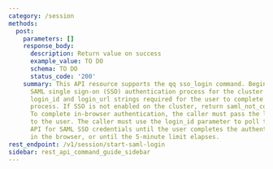 ```yaml
---
category: /session
methods:
  post:
    parameters: []
    response_body:
      description: Return value on success
      example_value: TO DO
      schema: TO DO
      status_code: '200'
    summary: This API resource supports the qq sso_login command. Begin an interactive
      SAML single sign-on (SSO) authentication process for the cluster. Return the
      login_id and login_url strings required for the user to complete the authentication
      process. If SSO is not enabled on the cluster, return saml_not_configured_error.
      To complete in-browser authentication, the caller must pass the login_url parameter
      to the user. The caller must use the login_id parameter to poll the retrieve-saml-login
      API for SAML SSO credentials until the user completes the authentication process
      in the browser, or until the 5-minute limit elapses.
rest_endpoint: /v1/session/start-saml-login
sidebar: rest_api_command_guide_sidebar
---
```

